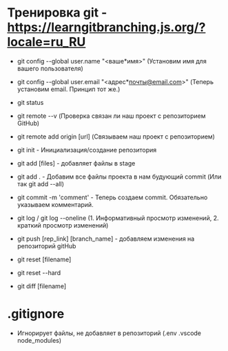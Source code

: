 # Тренировка git - https://learngitbranching.js.org/?locale=ru_RU

- git config --global user.name "<ваше\*имя>" (Установим имя для вашего пользователя)
- git config --global user.email "<адрес*почты@email.com>" (Теперь установим email. Принцип тот же.)

- git status
- git remote --v (Проверка связан ли наш проект с репозиторием GitHub)
- git remote add origin [url] (Связываем наш проект с репозиторием)

- git init - Инициализация/создание репозитория
- git add [files] - добавляет файлы в stage
- git add . - Добавим все файлы проекта в нам будующий commit (Или так git add --all)

- git commit -m 'comment' - Теперь создаем commit. Обязательно указываем комментарий.
- git log / git log --oneline (1. Информативный просмотр изменений, 2. краткий просмотр изменений)
- git push [rep_link] [branch_name] - добавляем изменения на репозиторий gitHub

- git reset [filename]
- git reset --hard
- git diff [filename]

# .gitignore

- Игнорирует файлы, не добавляет в репозиторий (.env .vscode node_modules)
